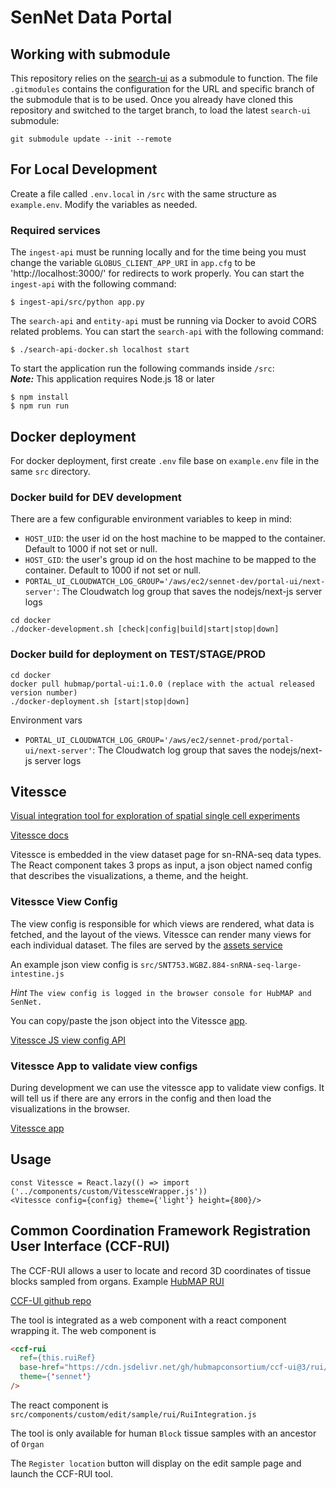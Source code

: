 # SenNet Data Portal

## Working with submodule

This repository relies on the [search-ui](https://github.com/dbmi-pitt/search-ui) as a submodule to function. The
file `.gitmodules` contains the configuration for the URL and specific branch of the submodule that is to be used. Once
you already have cloned this repository and switched to the target branch, to load the latest `search-ui` submodule:

```
git submodule update --init --remote
```

## For Local Development

Create a file called `.env.local` in `/src` with the same structure as `example.env`. Modify the
variables as needed.

### Required services

The `ingest-api` must be running locally and for the time being you must change the variable `GLOBUS_CLIENT_APP_URI`
in `app.cfg` to be 'http://localhost:3000/' for redirects to work properly. You can start the `ingest-api` with the
following command:

```
$ ingest-api/src/python app.py
```

The `search-api` and `entity-api` must be running via Docker to avoid CORS related problems. You can start the `search-api` with the
following command:

```
$ ./search-api-docker.sh localhost start
```

To start the application run the following commands inside `/src`:\
 **_Note:_** This application requires Node.js 18 or later

```
$ npm install
$ npm run run
```

## Docker deployment

For docker deployment, first create `.env` file base on `example.env` file in the same `src` directory.

### Docker build for DEV development

There are a few configurable environment variables to keep in mind:

- `HOST_UID`: the user id on the host machine to be mapped to the container. Default to 1000 if not set or null.
- `HOST_GID`: the user's group id on the host machine to be mapped to the container. Default to 1000 if not set or null.
- `PORTAL_UI_CLOUDWATCH_LOG_GROUP='/aws/ec2/sennet-dev/portal-ui/next-server'`: The Cloudwatch log group that saves the nodejs/next-js server logs

```
cd docker
./docker-development.sh [check|config|build|start|stop|down]
```

### Docker build for deployment on TEST/STAGE/PROD

```
cd docker
docker pull hubmap/portal-ui:1.0.0 (replace with the actual released version number)
./docker-deployment.sh [start|stop|down]
```
Environment vars
- `PORTAL_UI_CLOUDWATCH_LOG_GROUP='/aws/ec2/sennet-prod/portal-ui/next-server'`: The Cloudwatch log group that saves the nodejs/next-js server logs

## Vitessce
[Visual integration tool for exploration of spatial single cell experiments](http://vitessce.io/)

[Vitessce docs](http://vitessce.io/docs/)

Vitessce is embedded in the view dataset page for sn-RNA-seq data types. The React component takes 3 props as input, a json object named config that describes the visualizations, a theme, and the height.

### Vitessce View Config
The view config is responsible for which views are rendered, what data is fetched, and the layout of the views. Vitessce can render many views for each individual dataset. The files are served by the [assets service](https://github.com/sennetconsortium/file-assets-auth)

An example json view config is `src/SNT753.WGBZ.884-snRNA-seq-large-intestine.js`

*Hint* `The view config is logged in the browser console for HubMAP and SenNet.`

You can copy/paste the json object into the Vitessce [app](http://vitessce.io/#?edit=true).

[Vitessce JS view config API](http://vitessce.io/docs/view-config-js/)

### Vitessce App to validate view configs
During development we can use the vitessce app to validate view configs. It will tell us if there are any errors in the config and then load the visualizations in the browser.


[Vitessce app](http://vitessce.io/#?edit=true)

## Usage

```
const Vitessce = React.lazy(() => import ('../components/custom/VitessceWrapper.js'))
<Vitessce config={config} theme={'light'} height={800}/>
```

## Common Coordination Framework Registration User Interface (CCF-RUI)
The CCF-RUI allows a user to locate and record 3D coordinates of tissue blocks sampled from organs. Example [HubMAP RUI](https://hubmapconsortium.github.io/ccf-ui/rui/)

[CCF-UI github repo](https://github.com/hubmapconsortium/ccf-ui)

The tool is integrated as a web component with a react component wrapping it. The web component is

```markdown
<ccf-rui
  ref={this.ruiRef}
  base-href="https://cdn.jsdelivr.net/gh/hubmapconsortium/ccf-ui@3/rui/"
  theme={'sennet'}
/>
```

The react component is `src/components/custom/edit/sample/rui/RuiIntegration.js`

The tool is only available for human `Block` tissue samples with an ancestor of `Organ`

The `Register location` button will display on the edit sample page and launch the CCF-RUI tool.
